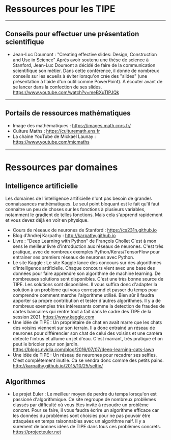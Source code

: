 # Ressources pour les TIPE

---

## Conseils pour effectuer une présentation scientifique

* Jean-Luc Doumont : "Creating effective slides: Design, Construction and Use in Science"
  Après avoir soutenu une thèse de science à Stanford, Jean-Luc Doumont a décidé de faire de la communication scientifique son métier. Dans cette conférence, il donne de nombreux conseils sur les ecueils à éviter lorsqu'on crée des "slides" (une présentation à l'aide d'un outil comme PowerPoint). À écouter avant de se lancer dans la confection de ses slides. https://www.youtube.com/watch?v=meBXuTIPJQk

---

## Portails de ressources mathématiques

* Image des mathématiques : https://images.math.cnrs.fr/
* Culture Maths : https://culturemath.ens.fr
* La chaine YouTube de Mickaël Launay : https://www.youtube.com/micmaths

---

# Ressources par domaines

## Intelligence artificielle

Les domaines de l'intelligence artificielle n'ont pas besoin de grandes connaissances mathématiques. Le seul point bloquant est le fait qu'il faut connaitre un peu de choses sur les fonctions à plusieurs variables, notamment le gradient de telles fonctions. Mais cela s'apprend rapidement et vous devez déjà en voir en physique.

* Cours de réseaux de neurones de Stanford : https://cs231n.github.io
* Blog d'Andrej Karpathy : http://karpathy.github.io
* Livre : "Deep Learning with Python" de François Chollet
  C'est à mon sens le meilleur livre d'introduction aux réseaux de neurones. C'est très pratique, avec de nombreux exemples Python/Keras/TensorFlow pour entrainer ses premiers réseaux de neurones avec Python.
* Le site Kaggle : Le site Kaggle lance des concours sur des algorithmes d'intelligence artificielle. Chaque concours vient avec une base des données pour faire apprendre son algorithme de machine learning. De nombreuses solutions sont disponibles. C'est une très bonne source de TIPE. Les solutions sont disponibles. Il vous suffira donc d'adapter la solution à un problème qui vous correspond et passer du temps pour comprendre comment marche l'algorithme utilisé. Bien sûr il faudra apporter sa propre contribution et tester d'autres algorithmes. Il y a de nombreux exemples très intéressants comme la detection de fraudes de cartes bancaires qui rentre tout à fait dans le cadre des TIPE de la session 2021. https://www.kaggle.com
* Une idée de TIPE : Un propriétaire de chat en avait marre que les chats des voisins viennent sur son terrain. Il a donc entrainé un réseau de neurones pour différencier son chat de celui des voisins et une caméra detecte l'intrus et allume un jet d'eau. C'est marrant, très pratique et on peut le bricoler pour son jardin. https://blogs.nvidia.com/blog/2016/07/07/deep-learning-cats-lawn
* Une idée de TIPE : Un réseau de neurones pour recadrer ses selfies. C'est complétement inutile. Ca se vendra donc comme des petits pains. http://karpathy.github.io/2015/10/25/selfie/

## Algorithmes

* Le projet Euler : Le meilleur moyen de perdre du temps lorsqu'on est passioné d'algorithmique. Ce site regroupe de nombreux problèmes classés par difficulté où vous êtes invité à résoudre un problème concret. Pour se faire, il vous faudra écrire un algorithme efficace car les données du problèmes sont choisies pour ne pas pouvoir être attaquées en temps raisonnables avec un algorithme naif. Il y a surement de bonnes idées de TIPE dans tous ces problèmes concrets. https://projecteuler.net
